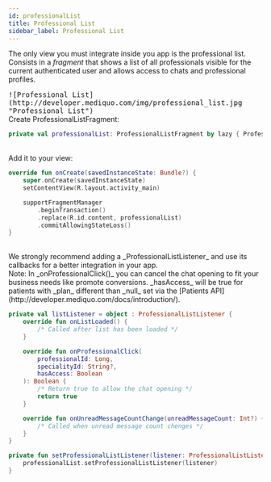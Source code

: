 ```yaml
---
id: professionalList
title: Professional List
sidebar_label: Professional List
---
```


The only view you must integrate inside you app is the professional list.
Consists in a _fragment_ that shows a list of all professionals visible for the current authenticated user and allows access to chats and professional profiles.  

<kbd>
![Professional List](http://developer.mediquo.com/img/professional_list.jpg "Professional List")
</kbd>

<br/>
Create ProfessionalListFragment:

```kotlin
private val professionalList: ProfessionalListFragment by lazy { ProfessionalListFragment() }
```

<br/>
Add it to your view:

```kotlin
override fun onCreate(savedInstanceState: Bundle?) {        
    super.onCreate(savedInstanceState)
    setContentView(R.layout.activity_main)

    supportFragmentManager
        .beginTransaction()
        .replace(R.id.content, professionalList)
        .commitAllowingStateLoss()
}
```

<br/>
We strongly recommend adding a _ProfessionalListListener_ and use its callbacks for a better integration in your app.
<br/>Note: In _onProfessionalClick()_ you can cancel the chat opening to fit your business needs like promote conversions.
_hasAccess_ will be true for patients with _plan_ different than _null_ set via the [Patients API](http://developer.mediquo.com/docs/introduction/).

```kotlin
private val listListener = object : ProfessionalListListener {
    override fun onListLoaded() {
        /* Called after list has been loaded */      
    }

    override fun onProfessionalClick(
        professionalId: Long,
        specialityId: String?,
        hasAccess: Boolean
    ): Boolean {
        /* Return true to allow the chat opening */
        return true
    }

    override fun onUnreadMessageCountChange(unreadMessageCount: Int?) {
        /* Called when unread message count chenges */           
    }
}

private fun setProfessionalListListener(listener: ProfessionalListListener) {
    professionalList.setProfessionalListListener(listener)
}
```

